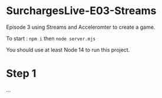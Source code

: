 # SurchargesLive-E03-Streams

Episode 3 using Streams and Acceleromter to create a game.

To start : `npm i` then `node server.mjs`

You should use at least Node 14 to run this project.

# Step 1

...
